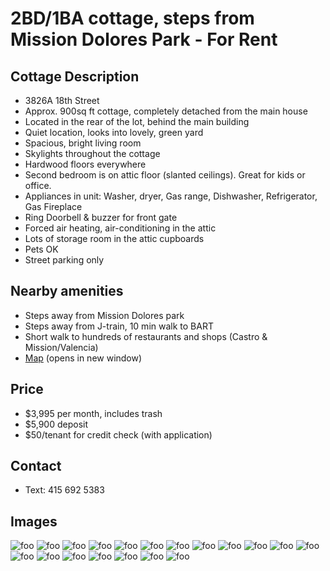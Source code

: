 # 2BD/1BA cottage, steps from Mission Dolores Park - For Rent

## Cottage Description

* 3826A 18th Street
* Approx. 900sq ft cottage, completely detached from the main house
* Located in the rear of the lot, behind the main building
* Quiet location, looks into lovely, green yard
* Spacious, bright living room
* Skylights throughout the cottage
* Hardwood floors everywhere
* Second bedroom is on attic floor (slanted ceilings). Great for kids or office.
* Appliances in unit: Washer, dryer, Gas range, Dishwasher, Refrigerator, Gas Fireplace
* Ring Doorbell & buzzer for front gate
* Forced air heating, air-conditioning in the attic
* Lots of storage room in the attic cupboards
* Pets OK
* Street parking only

## Nearby amenities
* Steps away from Mission Dolores park
* Steps away from J-train, 10 min walk to BART
* Short walk to hundreds of restaurants and shops (Castro & Mission/Valencia)
* [Map](https://www.google.com/maps?f=q&source=s_q&hl=en&geocode&q=3826A+18th+St,+San+Francisco&sll=37.763191,-122.427556&sspn=0.013672,0.017509&ie=UTF8&ll=37.761199,-122.429237&spn=0.013673,0.017509&z=16&iwloc=A) (opens in new window)

## Price
* $3,995 per month, includes trash
* $5,900 deposit 
* $50/tenant for credit check (with application)

## Contact
* Text: 415 692 5383

## Images

![foo](images/bedr.jpg "")
![foo](images/broom2.jpg "")
![foo](images/img_3407.jpg "")
![foo](images/img_3408.jpg "")
![foo](images/img_3409.jpg "")
![foo](images/img_3418.jpg "")
![foo](images/img_3421.jpg "")
![foo](images/img_3423.jpg "")
![foo](images/img_3424.jpg "")
![foo](images/img_3425.jpg "")
![foo](images/img_3436.jpg "")
![foo](images/img_3437.jpg "")
![foo](images/img_3438.jpg "")
![foo](images/img_3439.jpg "")
![foo](images/img_3440.jpg "")
![foo](images/img_3442.jpg "")
![foo](images/img_3443.jpg "")
![foo](images/lroom.jpg "")
![foo](images/img_3445.jpg "")


